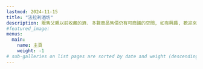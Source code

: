 ```yaml
---
lastmod: 2024-11-15
title: "法拉利酒坊"
description: 販售父親以前收藏的酒. 多數商品售價仍有可商議的空間, 如有興趣, 歡迎來電/店/信詢問. 唯交易限親臨本店選購, 不透過網路販售, 謝謝.
#featured_image: 
menus:
  main:
    name: 主頁
    weight: -1
# sub-galleries on list pages are sorted by date and weight (descending)
---
```

